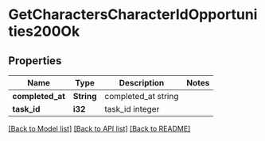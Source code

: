 # GetCharactersCharacterIdOpportunities200Ok

## Properties

Name | Type | Description | Notes
------------ | ------------- | ------------- | -------------
**completed_at** | **String** | completed_at string | 
**task_id** | **i32** | task_id integer | 

[[Back to Model list]](../README.md#documentation-for-models) [[Back to API list]](../README.md#documentation-for-api-endpoints) [[Back to README]](../README.md)


